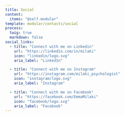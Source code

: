 ```yaml
---
title: Social
content:
  items: "@self.modular"
template: modular/contacts/social
process:
  twig: true
  markdown: false
social_links:
  - title: "Connect with me on Linkedin"
    url: "https://linkedin.com/in/milaki"
    icon: "linkedin/logo.svg"
    aria_label: "LinkedIn"

  - title: "Connect with me on Instagram"
    url: "https://instagram.com/milaki_psychologist"
    icon: "instagram/logo.svg"
    aria_label: "Instagram"

  - title: "Connect with me on Facebook"
    url: "https://facebook.com/EmmaMilaki"
    icon: "facebook/logo.svg"
    aria_label: "Facebook"
---
```

